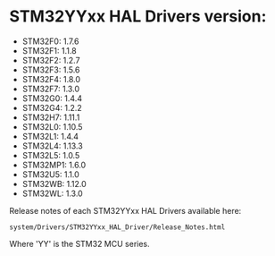 # STM32YYxx HAL Drivers version:

  * STM32F0: 1.7.6
  * STM32F1: 1.1.8
  * STM32F2: 1.2.7
  * STM32F3: 1.5.6
  * STM32F4: 1.8.0
  * STM32F7: 1.3.0
  * STM32G0: 1.4.4
  * STM32G4: 1.2.2
  * STM32H7: 1.11.1
  * STM32L0: 1.10.5
  * STM32L1: 1.4.4
  * STM32L4: 1.13.3
  * STM32L5: 1.0.5
  * STM32MP1: 1.6.0
  * STM32U5: 1.1.0
  * STM32WB: 1.12.0
  * STM32WL: 1.3.0

Release notes of each STM32YYxx HAL Drivers available here:

`system/Drivers/STM32YYxx_HAL_Driver/Release_Notes.html`

Where 'YY' is the STM32 MCU series.
